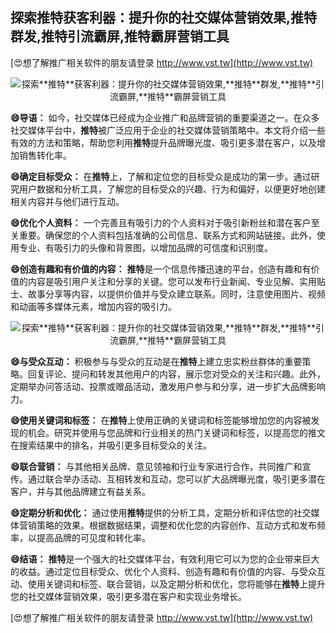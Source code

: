 ## **探索**推特**获客利器：提升你的社交媒体营销效果,**推特**群发,**推特**引流霸屏,**推特**霸屏营销工具**

[😍想了解推广相关软件的朋友请登录 http://www.vst.tw](http://www.vst.tw)

 <center><img src="https://vst.tw/MP4/tuiguang/png/6.png" alt="探索**推特**获客利器：提升你的社交媒体营销效果,**推特**群发,**推特**引流霸屏,**推特**霸屏营销工具"></center>

**😄导语：**
如今，社交媒体已经成为企业推广和品牌营销的重要渠道之一。在众多社交媒体平台中，**推特**被广泛应用于企业的社交媒体营销策略中。本文将介绍一些有效的方法和策略，帮助您利用**推特**提升品牌曝光度、吸引更多潜在客户，以及增加销售转化率。

**😄确定目标受众：**
在**推特**上，了解和定位您的目标受众是成功的第一步。通过研究用户数据和分析工具，了解您的目标受众的兴趣、行为和偏好，以便更好地创建相关内容并与他们进行互动。

**😄优化个人资料：**
一个完善且有吸引力的个人资料对于吸引新粉丝和潜在客户至关重要。确保您的个人资料包括准确的公司信息、联系方式和网站链接。此外，使用专业、有吸引力的头像和背景图，以增加品牌的可信度和识别度。

**😄创造有趣和有价值的内容：**
**推特**是一个信息传播迅速的平台，创造有趣和有价值的内容是吸引用户关注和分享的关键。您可以发布行业新闻、专业见解、实用贴士、故事分享等内容，以提供价值并与受众建立联系。同时，注意使用图片、视频和动画等多媒体元素，增加内容的吸引力。

 <center><img src="https://vst.tw/MP4/tuiguang/png/6.png" alt="探索**推特**获客利器：提升你的社交媒体营销效果,**推特**群发,**推特**引流霸屏,**推特**霸屏营销工具"></center>

**😄与受众互动：**
积极参与与受众的互动是在**推特**上建立忠实粉丝群体的重要策略。回复评论、提问和转发其他用户的内容，展示您对受众的关注和兴趣。此外，定期举办问答活动、投票或赠品活动，激发用户参与和分享，进一步扩大品牌影响力。

**😄使用关键词和标签：**
在**推特**上使用正确的关键词和标签能够增加您的内容被发现的机会。研究并使用与您品牌和行业相关的热门关键词和标签，以提高您的推文在搜索结果中的排名，并吸引更多目标受众的关注。

**😄联合营销：**
与其他相关品牌、意见领袖和行业专家进行合作，共同推广和宣传。通过联合举办活动、互相转发和互动，您可以扩大品牌曝光度，吸引更多潜在客户，并与其他品牌建立有益关系。

**😄定期分析和优化：**
通过使用**推特**提供的分析工具，定期分析和评估您的社交媒体营销策略的效果。根据数据结果，调整和优化您的内容创作、互动方式和发布频率，以提高品牌的可见度和转化率。

**😄结语：**
**推特**是一个强大的社交媒体平台，有效利用它可以为您的企业带来巨大的收益。通过定位目标受众、优化个人资料、创造有趣和有价值的内容、与受众互动、使用关键词和标签、联合营销，以及定期分析和优化，您将能够在**推特**上提升您的社交媒体营销效果，吸引更多潜在客户和实现业务增长。

[😍想了解推广相关软件的朋友请登录 http://www.vst.tw](http://www.vst.tw)



